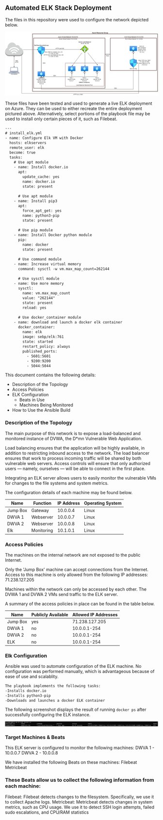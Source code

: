 ## Automated ELK Stack Deployment

The files in this repository were used to configure the network depicted below.

![aznet](https://github.com/kmc9k1/DWVA-ELK/blob/main/Diagrams/AzueVNfinal.png "Network Diagram")

These files have been tested and used to generate a live ELK deployment on Azure. They can be used to either recreate the entire deployment pictured above. Alternatively, select portions of the playbook file may be used to install only certain pieces of it, such as Filebeat.
```
---
# install_elk.yml
- name: Configure Elk VM with Docker
  hosts: elkservers
  remote_user: elk
  become: true
  tasks:
    # Use apt module
    - name: Install docker.io
      apt:
        update_cache: yes
        name: docker.io
        state: present

      # Use apt module
    - name: Install pip3
      apt:
        force_apt_get: yes
        name: python3-pip
        state: present

      # Use pip module
    - name: Install Docker python module
      pip:
        name: docker
        state: present

      # Use command module
    - name: Increase virtual memory
      command: sysctl -w vm.max_map_count=262144

      # Use sysctl module
    - name: Use more memory
      sysctl:
        name: vm.max_map_count
        value: "262144"
        state: present
        reload: yes

      # Use docker_container module
    - name: download and launch a docker elk container
      docker_container:
        name: elk
        image: sebp/elk:761
        state: started
        restart_policy: always
        published_ports:
          - 5601:5601
          - 9200:9200
          - 5044:5044
```

This document contains the following details:
- Description of the Topology
- Access Policies
- ELK Configuration
  - Beats in Use
  - Machines Being Monitored
- How to Use the Ansible Build


### Description of the Topology

The main purpose of this network is to expose a load-balanced and monitored instance of DVWA, the D*mn Vulnerable Web Application.

Load balancing ensures that the application will be highly available, in addition to restricting inbound access to the network.
The load balancer ensures that work to process incoming traffic will be shared by both vulnerable web servers.
Access controls will ensure that only authorized users — namely, ourselves — will be able to connect in the first place.

Integrating an ELK server allows users to easily monitor the vulnerable VMs for changes to the file systems and system metrics.

The configuration details of each machine may be found below.

| Name     | Function   | IP Address | Operating System |
|----------|------------|------------|------------------|
| Jump Box | Gateway    | 10.0.0.4   | Linux            |
| DWVA 1   | Webserver  | 10.0.0.7   | Linux            |
| DWVA 2   | Webserver  | 10.0.0.8   | Linux            |
| Elk      | Monitoring | 10.1.0.1   | Linux            |

### Access Policies

The machines on the internal network are not exposed to the public Internet. 

Only the 'Jump Box' machine can accept connections from the Internet. Access to this machine is only allowed from the following IP addresses:
71.238.127.205

Machines within the network can only be accessed by each other.
The DVWA 1 and DVWA 2 VMs send traffic to the ELK server.

A summary of the access policies in place can be found in the table below.

| Name     | Publicly Available | Allowed IP Addresses |
|----------|--------------------|----------------------|
| Jump Box | yes                | 71.238.127.205       |
| DWVA 1   | no                 | 10.0.0.1-254         |
| DWVA 2   | no                 | 10.0.0.1-254         |
| ELK      | no                 | 10.0.0.1-254         |

### Elk Configuration

Ansible was used to automate configuration of the ELK machine. No configuration was performed manually, which is advantageous because of ease of use and scalablity.
```
The playbook implements the following tasks:
-Installs docker.io
-Installs python3-pip
-Downloads and launches a docker ELK container
```
The following screenshot displays the result of running `docker ps` after successfully configuring the ELK instance.

![](https://github.com/kmc9k1/DWVA-ELK/blob/main/Diagrams/docker_ps.png)

### Target Machines & Beats
This ELK server is configured to monitor the following machines:
DWVA 1 - 10.0.0.7
DWVA 2 - 10.0.0.8

We have installed the following Beats on these machines:
Filebeat
Metricbeat

### These Beats allow us to collect the following information from each machine:
Filebeat: Filebeat detects changes to the filesystem. Specifically, we use it to collect Apache logs.
Metricbeat: Metricbeat detects changes in system metrics, such as CPU usage. We use it to detect SSH login attempts, failed sudo escalations, and CPU/RAM statistics

